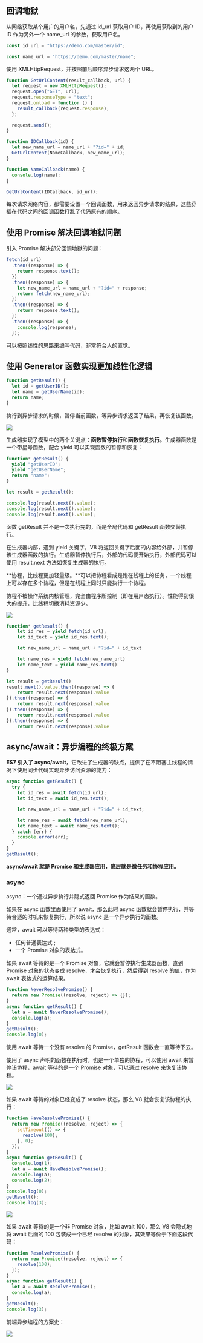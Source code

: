 ## 回调地狱

从网络获取某个用户的用户名，先通过 id_url 获取用户 ID，再使用获取到的用户 ID 作为另外一个 name_url 的参数，获取用户名。

```javascript
const id_url = "https://demo.com/master/id";

const name_url = "https://demo.com/master/name";
```

使用 XMLHttpRequest，并按照前后顺序异步请求这两个 URL。

```javascript
function GetUrlContent(result_callback, url) {
  let request = new XMLHttpRequest();
  request.open("GET", url);
  request.responseType = "text";
  request.onload = function () {
    result_callback(request.response);
  };

  request.send();
}

function IDCallback(id) {
  let new_name_url = name_url + "?id=" + id;
  GetUrlContent(NameCallback, new_name_url);
}

function NameCallback(name) {
  console.log(name);
}

GetUrlContent(IDCallback, id_url);
```

每次请求网络内容，都需要设置一个回调函数，用来返回异步请求的结果，这些穿插在代码之间的回调函数打乱了代码原有的顺序。

## 使用 Promise 解决回调地狱问题

引入 Promise 解决部分回调地狱的问题：

```javascript
fetch(id_url)
  .then((response) => {
    return response.text();
  })
  .then((response) => {
    let new_name_url = name_url + "?id=" + response;
    return fetch(new_name_url);
  })
  .then((response) => {
    return response.text();
  })
  .then((response) => {
    console.log(response);
  });
```

可以按照线性的思路来编写代码，非常符合人的直觉。

## 使用 Generator 函数实现更加线性化逻辑

```javascript
function getResult() {
  let id = getUserID();
  let name = getUserName(id);
  return name;
}
```

执行到异步请求的时候，暂停当前函数，等异步请求返回了结果，再恢复该函数。

![](https://blog-1252173264.cos.ap-shanghai.myqcloud.com/1678883766721-04eb0252-0655-4a67-8b8e-a8ef2c59ca4b.png)

生成器实现了模型中的两个关键点：**函数暂停执行**和**函数恢复执行**。生成器函数是一个带星号函数，配合 yield 可以实现函数的暂停和恢复：

```javascript
function* getResult() {
  yield "getUserID";
  yield "getUserName";
  return "name";
}

let result = getResult();

console.log(result.next().value);
console.log(result.next().value);
console.log(result.next().value);
```

函数 getResult 并不是一次执行完的，而是全局代码和 getResult 函数交替执行。

在生成器内部，遇到 yield 关键字，V8 将返回关键字后面的内容给外部，并暂停该生成器函数的执行。生成器暂停执行后，外部的代码便开始执行，外部代码可以使用 result.next 方法如恢复生成器的执行。

**协程，比线程更加轻量级。**可以把协程看成是跑在线程上的任务，一个线程上可以存在多个协程，但是在线程上同时只能执行一个协程。

协程不被操作系统内核管理，完全由程序所控制（即在用户态执行）。性能得到很大的提升，比线程切换消耗资源少。

![](https://blog-1252173264.cos.ap-shanghai.myqcloud.com/1678884399378-4dd8c24e-f2aa-4043-8ba2-cde384eb6634.png)

```javascript
function* getResult() {
    let id_res = yield fetch(id_url);
    let id_text = yield id_res.text();

    let new_name_url = name_url + "?id=" + id_text

    let name_res = yield fetch(new_name_url)
    let name_text = yield name_res.text()
}

let result = getResult()
result.next().value.then((response) => {
    return result.next(response).value
}).then((response) => {
    return result.next(response).value
}).then((response) => {
    return result.next(response).value
}).then((response) => {
    return result.next(response).value
```

## async/await：异步编程的终极方案

**ES7 引入了 async/await**，它改进了生成器的缺点，提供了在不阻塞主线程的情况下使用同步代码实现异步访问资源的能力：

```javascript
async function getResult() {
  try {
    let id_res = await fetch(id_url);
    let id_text = await id_res.text();

    let new_name_url = name_url + "?id=" + id_text;

    let name_res = await fetch(new_name_url);
    let name_text = await name_res.text();
  } catch (err) {
    console.error(err);
  }
}
getResult();
```

**async/await 就是 Promise 和生成器应用，底层就是微任务和协程应用。**

### async

async：一个通过异步执行并隐式返回 Promise 作为结果的函数。

如果在 async 函数里面使用了 await，那么此时 async 函数就会暂停执行，并等待合适的时机来恢复执行，所以说 async 是一个异步执行的函数。

通常，await 可以等待两种类型的表达式：

- 任何普通表达式 ;
- 一个 Promise 对象的表达式。

如果 await 等待的是一个 Promise 对象，它就会暂停执行生成器函数，直到 Promise 对象的状态变成 resolve，才会恢复执行，然后得到 resolve 的值，作为 await 表达式的运算结果。

```javascript
function NeverResolvePromise() {
  return new Promise((resolve, reject) => {});
}
async function getResult() {
  let a = await NeverResolvePromise();
  console.log(a);
}
getResult();
console.log(0);
```

使用 await 等待一个没有 resolve 的 Promise，getResult 函数会一直等待下去。

使用了 async 声明的函数在执行时，也是一个单独的协程，可以使用 await 来暂停该协程，await 等待的是一个 Promise 对象，可以通过 resolve 来恢复该协程。

![](https://blog-1252173264.cos.ap-shanghai.myqcloud.com/1678886401296-95995e24-f689-4003-8c5d-b7474a8da9f4.png)

如果 await 等待的对象已经变成了 resolve 状态，那么 V8 就会恢复该协程的执行：

```javascript
function HaveResolvePromise() {
  return new Promise((resolve, reject) => {
    setTimeout(() => {
      resolve(100);
    }, 0);
  });
}
async function getResult() {
  console.log(1);
  let a = await HaveResolvePromise();
  console.log(a);
  console.log(2);
}
console.log(0);
getResult();
console.log(3);
```

![](https://blog-1252173264.cos.ap-shanghai.myqcloud.com/1678886680443-1b374f0b-1d70-4105-ae36-7c4eb75e270f.png)

如果 await 等待的是一个非 Promise 对象，比如 await 100，那么 V8 会隐式地将 await 后面的 100 包装成一个已经 resolve 的对象，其效果等价于下面这段代码：

```javascript
function ResolvePromise() {
  return new Promise((resolve, reject) => {
    resolve(100);
  });
}
async function getResult() {
  let a = await ResolvePromise();
  console.log(a);
}
getResult();
console.log(3);
```

前端异步编程的方案史：

![](https://blog-1252173264.cos.ap-shanghai.myqcloud.com/1678886788620-900a44cb-c0fa-4ce7-aaf5-86a7adb17648.png)
